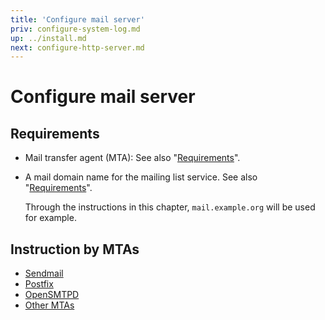 ```yaml
---
title: 'Configure mail server'
priv: configure-system-log.md
up: ../install.md
next: configure-http-server.md
---
```


Configure mail server
=====================

Requirements
------------

* Mail transfer agent (MTA):
  See also "[Requirements](../requirements.md#mail-transfer-agent-mta)".

* A mail domain name for the mailing list service.
  See also "[Requirements](../requirements.md#network-requirements)".

  Through the instructions in this chapter, ``mail.example.org`` will be used
  for example.

Instruction by MTAs
-------------------

- [Sendmail](configure-mail-server-sendmail.md)
- [Postfix](configure-mail-server-postfix.md)
- [OpenSMTPD](configure-mail-server-opensmtpd.md)
- [Other MTAs](configure-mail-server-other-mtas.md)

